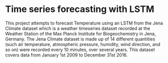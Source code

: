 # Time series forecasting with LSTM
This project attempts to forecast Temperature using an LSTM from the Jena Climate dataset which is a weather timeseries dataset recorded at the Weather Station of the Max Planck Institute for Biogeochemistry in Jena, Germany. The Jena Climate dataset is made up of 14 different quantities (such air temperature, atmospheric pressure, humidity, wind direction, and so on) were recorded every 10 minutes, over several years. This dataset covers data from January 1st 2009 to December 31st 2016. 
